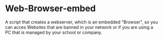 # Web-Browser-embed
A script that creates a webserver, which is an embedded "Browser", so you can acces Websites that are banned in your network or if you are using a PC that is managed by your school or company.
